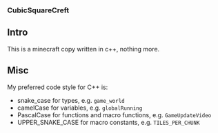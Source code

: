 ### CubicSquareCreft

## Intro

This is a minecraft copy written in c++, nothing more.

## Misc

My preferred code style for C++ is:

- snake_case for types, e.g. `game_world`
- camelCase for variables, e.g. `globalRunning`
- PascalCase for functions and macro functions, e.g. `GameUpdateVideo`
- UPPER_SNAKE_CASE for macro constants, e.g. `TILES_PER_CHUNK`
